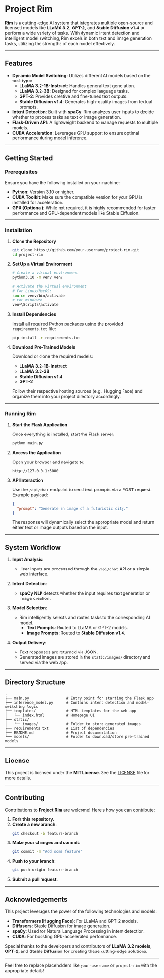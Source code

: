 # Project Rim

**Rim** is a cutting-edge AI system that integrates multiple open-source and licensed models like **LLaMA 3.2**, **GPT-2**, and **Stable Diffusion v1.4** to perform a wide variety of tasks. With dynamic intent detection and intelligent model switching, Rim excels in both text and image generation tasks, utilizing the strengths of each model effectively.

---

## Features

- **Dynamic Model Switching**: Utilizes different AI models based on the task type:
    - **LLaMA 3.2-1B-Instruct**: Handles general text generation.
    - **LLaMA 3.2-3B**: Designed for complex language tasks.
    - **GPT-2**: Provides creative and fine-tuned text outputs.
    - **Stable Diffusion v1.4**: Generates high-quality images from textual prompts.
- **Intent Detection**: Built with **spaCy**, Rim analyzes user inputs to decide whether to process tasks as text or image generation.
- **Flask-Driven API**: A lightweight backend to manage requests to multiple models.
- **CUDA Acceleration**: Leverages GPU support to ensure optimal performance during model inference.

---

## Getting Started

### Prerequisites

Ensure you have the following installed on your machine:

- **Python**: Version 3.10 or higher.
- **CUDA Toolkit**: Make sure the compatible version for your GPU is installed for acceleration.
- **GPU (Optional)**: While not required, it is highly recommended for faster performance and GPU-dependent models like Stable Diffusion.

---

### Installation

1. **Clone the Repository**

   ```bash
   git clone https://github.com/your-username/project-rim.git
   cd project-rim
   ```

2. **Set Up a Virtual Environment**

   ```bash
   # Create a virtual environment
   python3.10 -m venv venv

   # Activate the virtual environment
   # For Linux/MacOS:
   source venv/bin/activate
   # For Windows:
   venv\Scripts\activate
   ```

3. **Install Dependencies**

   Install all required Python packages using the provided `requirements.txt` file:

   ```bash
   pip install -r requirements.txt
   ```

4. **Download Pre-Trained Models**

   Download or clone the required models:
    - **LLaMA 3.2-1B-Instruct**
    - **LLaMA 3.2-3B**
    - **Stable Diffusion v1.4**
    - **GPT-2**

   Follow their respective hosting sources (e.g., Hugging Face) and organize them into your project directory accordingly.

---

### Running Rim

1. **Start the Flask Application**

   Once everything is installed, start the Flask server:

   ```bash
   python main.py
   ```

2. **Access the Application**

   Open your browser and navigate to:
   ```
   http://127.0.0.1:5000
   ```

3. **API Interaction**

   Use the `/api/chat` endpoint to send text prompts via a POST request. Example payload:

   ```json
   {
     "prompt": "Generate an image of a futuristic city."
   }
   ```

   The response will dynamically select the appropriate model and return either text or image outputs based on the input.

---

## System Workflow

1. **Input Analysis**:
    - User inputs are processed through the `/api/chat` API or a simple web interface.

2. **Intent Detection**:
    - **spaCy NLP** detects whether the input requires text generation or image creation.

3. **Model Selection**:
    - Rim intelligently selects and routes tasks to the corresponding AI model.
        - **Text Prompts**: Routed to LLaMA or GPT-2 models.
        - **Image Prompts**: Routed to **Stable Diffusion v1.4**.

4. **Output Delivery**:
    - Text responses are returned via JSON.
    - Generated images are stored in the `static/images/` directory and served via the web app.

---

## Directory Structure

```plaintext
.
├── main.py                 # Entry point for starting the Flask app
├── inference_model.py      # Contains intent detection and model-switching logic
├── templates/              # HTML templates for the web app
│   └── index.html          # Homepage UI
├── static/                 
│   └── images/             # Folder to store generated images
├── requirements.txt        # List of dependencies
├── README.md               # Project documentation
└── models/                 # Folder to download/store pre-trained models
```

---

## License

This project is licensed under the **MIT License**. See the [LICENSE](LICENSE) file for more details.

---

## Contributing

Contributions to **Project Rim** are welcome! Here's how you can contribute:

1. **Fork this repository.**
2. **Create a new branch**:
   ```bash
   git checkout -b feature-branch
   ```
3. **Make your changes and commit**:
   ```bash
   git commit -m "Add some feature"
   ```
4. **Push to your branch**:
   ```bash
   git push origin feature-branch
   ```
5. **Submit a pull request**.

---

## Acknowledgements

This project leverages the power of the following technologies and models:

- **Transformers (Hugging Face)**: For LLaMA and GPT-2 models.
- **Diffusers**: Stable Diffusion for image generation.
- **spaCy**: Used for Natural Language Processing in intent detection.
- **CUDA**: For boosting GPU-accelerated performance.

Special thanks to the developers and contributors of **LLaMA 3.2 models**, **GPT-2**, and **Stable Diffusion** for creating these cutting-edge solutions.

---

Feel free to replace placeholders like `your-username` or `project-rim` with the appropriate details!